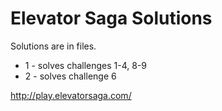 # Elevator Saga Solutions

Solutions are in files.

* 1 - solves challenges 1-4, 8-9
* 2 - solves challenge 6

http://play.elevatorsaga.com/
